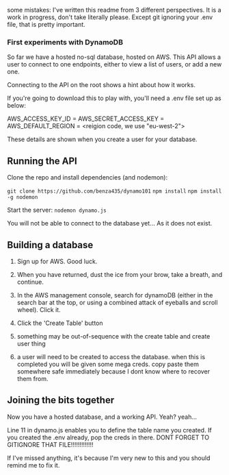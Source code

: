 some mistakes:
I've written this readme from 3 different perspectives. It is a work in progress, don't take literally please.
Except git ignoring your .env file, that is pretty important.

### First experiments with DynamoDB

So far we have a hosted no-sql database, hosted on AWS.
This API allows a user to connect to one endpoints, either to view a list of users, or add a new one.

Connecting to the API on the root shows a hint about how it works.

If you're going to download this to play with, you'll need a .env file set up as below:

AWS_ACCESS_KEY_ID = <your access key>
AWS_SECRET_ACCESS_KEY = <your secret access key>
AWS_DEFAULT_REGION = <reigion code, we use "eu-west-2">

These details are shown when you create a user for your database.

## Running the API

Clone the repo and install dependencies (and nodemon):

`git clone https://github.com/benza435/dynamo101`
`npm install`
`npm install -g nodemon`

Start the server:
`nodemon dynamo.js`

You will not be able to connect to the database yet...
As it does not exist.

## Building a database

1. Sign up for AWS. Good luck.

2. When you have returned, dust the ice from your brow, take a breath, and continue.

3. In the AWS management console, search for dynamoDB (either in the search bar at the top, or using a combined attack of eyeballs and scroll wheel). Click it.

4. Click the 'Create Table' button

5. something may be out-of-sequence with the create table and create user thing

6. a user will need to be created to access the database. when this is completed you will be given some mega creds. copy paste them somewhere safe immediately because I dont know where to recover them from.

## Joining the bits together

Now you have a hosted database, and a working API. Yeah? yeah...

Line 11 in dynamo.js enables you to define the table name you created.
If you created the .env already, pop the creds in there. DONT FORGET TO GITIGNORE THAT FILE!!!!!!!!!!!!!

If I've missed anything, it's because I'm very new to this and you should remind me to fix it.
